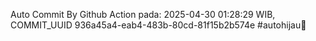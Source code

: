 Auto Commit By Github Action pada: 2025-04-30 01:28:29 WIB, COMMIT_UUID 936a45a4-eab4-483b-80cd-81f15b2b574e #autohijau🗿
